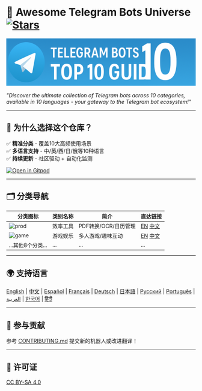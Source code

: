 # 🚀 Awesome Telegram Bots Universe [![Stars](https://img.shields.io/github/stars/yourusername/awesome-telegram-bots-universe?style=social)](https://github.com/yourusername/awesome-telegram-bots-universe)

![Banner](assets/telegram-bots-banner.png)

*"Discover the ultimate collection of Telegram bots across 10 categories, available in 10 languages - your gateway to the Telegram bot ecosystem!"*

---

## 🌟 为什么选择这个仓库？
✅ **精准分类** - 覆盖10大高频使用场景  
✅ **多语言支持** - 中/英/西/日/俄等10种语言  
✅ **持续更新** - 社区驱动 + 自动化监测  

[![Open in Gitpod](https://gitpod.io/button/open-in-gitpod.svg)](https://gitpod.io/#https://github.com/yourusername/awesome-telegram-bots-universe)

---

## 🗂️ 分类导航
| 分类图标 | 类别名称       | 简介                  | 直达链接          |
|----------|----------------|-----------------------|-------------------|
| ![prod](assets/icons/productivity.png) | 效率工具       | PDF转换/OCR/日历管理  | [EN](#) [中文](#) |
| ![game](assets/icons/gaming.png)       | 游戏娱乐       | 多人游戏/趣味互动     | [EN](#) [中文](#) |
| ...其他8个分类...                      | ...            | ...                   | ...               |

---

## 🌍 支持语言
[English](languages/EN.md) | [中文](languages/ZH.md) | [Español](languages/ES.md) |  [Français](languages/FR.md) | [Deutsch](languages/DE.md) | [日本語](languages/JA.md) |  [Русский](languages/RU.md) | [Português](languages/PT.md) | [العربية](languages/AR.md) |  [한국어](languages/KO.md) | [हिंदी](languages/HI.md)

---

## 🤝 参与贡献
参考 [CONTRIBUTING.md](CONTRIBUTING.md) 提交新的机器人或改进翻译！

---

## 📜 许可证
[CC BY-SA 4.0](https://creativecommons.org/licenses/by-sa/4.0/)
